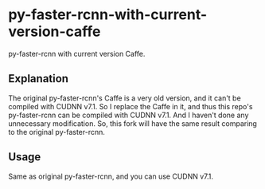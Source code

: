 # py-faster-rcnn-with-current-version-caffe
py-faster-rcnn with current version Caffe.

<h2>Explanation</h2>

The original py-faster-rcnn's Caffe is a very old version, and it can't be compiled with CUDNN v7.1.
So I replace the Caffe in it, and thus this repo's py-faster-rcnn can be compiled with CUDNN v7.1. 
And I haven't done any unnecessary modification. So, this fork will have the same result 
comparing to the original py-faster-rcnn.

<h2>Usage</h2>

Same as original py-faster-rcnn, and you can use CUDNN v7.1.
